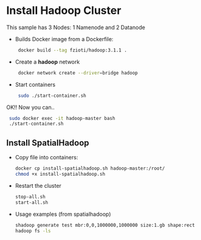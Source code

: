 # Install Hadoop Cluster

This sample has 3 Nodes: 1 Namenode and 2 Datanode


- Builds Docker image from a Dockerfile:
   ```sh
    docker build --tag fzioti/hadoop:3.1.1 .
    ```

- Create a **hadoop** network
   ```sh
    docker network create --driver=bridge hadoop
    ```

- Start containers
   ```sh
    sudo ./start-container.sh
   ```

OK!! Now you can..

```sh
 sudo docker exec -it hadoop-master bash
 ./start-container.sh
```


## Install SpatialHadoop

- Copy file into containers:
  ```sh
  docker cp install-spatialhadoop.sh hadoop-master:/root/
  chmod +x install-spatialhadoop.sh
  ```

- Restart the cluster
  ```sh
  stop-all.sh
  start-all.sh
  ```
- Usage examples (from spatialhadoop)
  ```sh
  shadoop generate test mbr:0,0,1000000,1000000 size:1.gb shape:rect
  hadoop fs -ls
  ```
